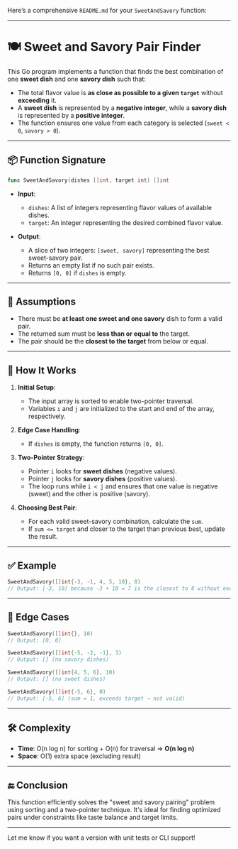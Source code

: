 Here’s a comprehensive `README.md` for your `SweetAndSavory` function:

---

# 🍽️ Sweet and Savory Pair Finder

This Go program implements a function that finds the best combination of one **sweet dish** and one **savory dish** such that:

* The total flavor value is **as close as possible to a given `target`** without **exceeding** it.
* A **sweet dish** is represented by a **negative integer**, while a **savory dish** is represented by a **positive integer**.
* The function ensures one value from each category is selected (`sweet < 0`, `savory > 0`).

---

## 📦 Function Signature

```go
func SweetAndSavory(dishes []int, target int) []int
```

* **Input**:

  * `dishes`: A list of integers representing flavor values of available dishes.
  * `target`: An integer representing the desired combined flavor value.
* **Output**:

  * A slice of two integers: `[sweet, savory]` representing the best sweet-savory pair.
  * Returns an empty list if no such pair exists.
  * Returns `[0, 0]` if `dishes` is empty.

---

## 🚦 Assumptions

* There must be **at least one sweet and one savory** dish to form a valid pair.
* The returned sum must be **less than or equal to** the target.
* The pair should be the **closest to the target** from below or equal.

---

## 🔄 How It Works

1. **Initial Setup**:

   * The input array is sorted to enable two-pointer traversal.
   * Variables `i` and `j` are initialized to the start and end of the array, respectively.

2. **Edge Case Handling**:

   * If `dishes` is empty, the function returns `[0, 0]`.

3. **Two-Pointer Strategy**:

   * Pointer `i` looks for **sweet dishes** (negative values).
   * Pointer `j` looks for **savory dishes** (positive values).
   * The loop runs while `i < j` and ensures that one value is negative (sweet) and the other is positive (savory).

4. **Choosing Best Pair**:

   * For each valid sweet-savory combination, calculate the `sum`.
   * If `sum <= target` and closer to the target than previous best, update the result.

---

## ✅ Example

```go
SweetAndSavory([]int{-3, -1, 4, 5, 10}, 8)
// Output: [-3, 10] because -3 + 10 = 7 is the closest to 8 without exceeding it.
```

---

## 🧪 Edge Cases

```go
SweetAndSavory([]int{}, 10)
// Output: [0, 0]

SweetAndSavory([]int{-5, -2, -1}, 3)
// Output: [] (no savory dishes)

SweetAndSavory([]int{4, 5, 6}, 10)
// Output: [] (no sweet dishes)

SweetAndSavory([]int{-5, 6}, 0)
// Output: [-5, 6] (sum = 1, exceeds target → not valid)
```

---

## 🛠️ Complexity

* **Time**: O(n log n) for sorting + O(n) for traversal ⇒ **O(n log n)**
* **Space**: O(1) extra space (excluding result)

---

## 🔚 Conclusion

This function efficiently solves the "sweet and savory pairing" problem using sorting and a two-pointer technique. It's ideal for finding optimized pairs under constraints like taste balance and target limits.

---

Let me know if you want a version with unit tests or CLI support!
